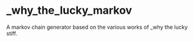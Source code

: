# _why_the_lucky_markov
A markov chain generator based on the various works of _why the lucky stiff. 
